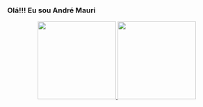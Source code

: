 ### Olá!!! Eu sou André Mauri

<div align="center">
  <a href="https://github.com/andremauri">
  <img height="180em" src="https://github-readme-stats.vercel.app/api?username=andremauri&show_icons=true&theme=dracula&include_all_commits=true&count_private=true"/>
  <img height="180em" src="https://github-readme-stats.vercel.app/api/top-langs/?username=andremauri&layout=compact&langs_count=7&theme=dracula"/>
</div>


